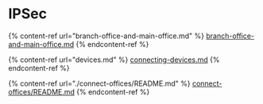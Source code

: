 # IPSec

{% content-ref url="branch-office-and-main-office.md" %}
[branch-office-and-main-office.md](branch-office-and-main-office.md)
{% endcontent-ref %}

{% content-ref url="devices.md" %}
[connecting-devices.md](devices.md)
{% endcontent-ref %}

{% content-ref url="./connect-offices/README.md" %}
[connect-offices/README.md](./connect-offices/README.md)
{% endcontent-ref %}